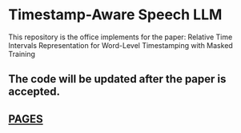 # Timestamp-Aware Speech LLM

This repository is the office implements for the paper: 
Relative Time Intervals Representation for Word-Level Timestamping with Masked Training


## The code will be updated after the paper is accepted.

## [PAGES](https://quanwei.fun/Timestamp-Aware-Speech-LLM/)